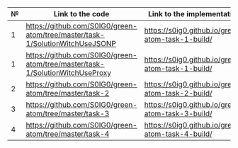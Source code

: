 | №   | Link to the code                                                             | Link to the implementation                       |
|-----|------------------------------------------------------------------------------|--------------------------------------------------|
| 1   | https://github.com/S0IG0/green-atom/tree/master/task-1/SolutionWitchUseJSONP | https://s0ig0.github.io/green-atom-task-1-build/ | 
| 1   | https://github.com/S0IG0/green-atom/tree/master/task-1/SolutionWitchUseProxy | https://s0ig0.github.io/green-atom-task-1-build/ | 
| 2   | https://github.com/S0IG0/green-atom/tree/master/task-2                       | https://s0ig0.github.io/green-atom-task-2-build/ | 
| 3   | https://github.com/S0IG0/green-atom/tree/master/task-3                       | https://s0ig0.github.io/green-atom-task-3-build/ | 
| 4   | https://github.com/S0IG0/green-atom/tree/master/task-4                       | https://s0ig0.github.io/green-atom-task-4-build/ | 
